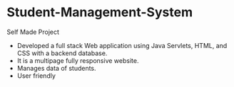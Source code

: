 # Student-Management-System
Self Made Project
- Developed a full stack Web application using Java Servlets, HTML, and CSS with a backend database.
- It is a multipage fully responsive website.
- Manages data of students.
- User friendly
